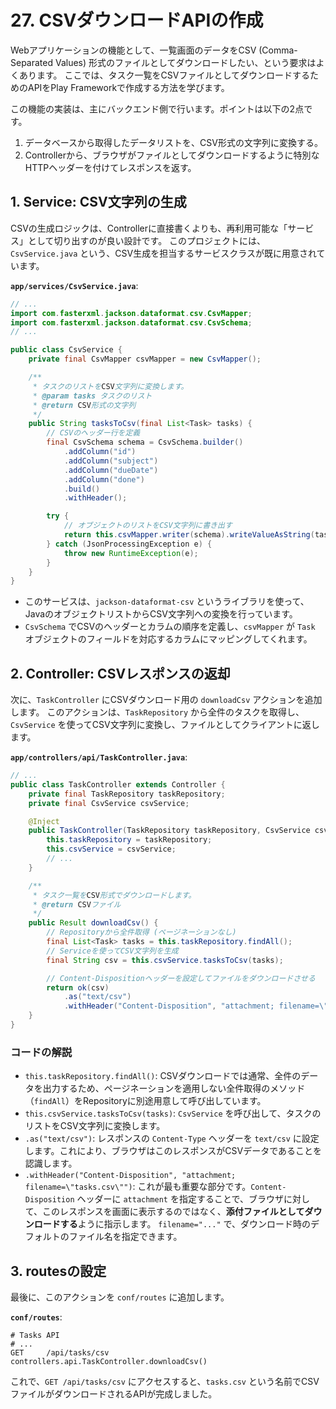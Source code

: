 # 27. CSVダウンロードAPIの作成

Webアプリケーションの機能として、一覧画面のデータをCSV (Comma-Separated Values) 形式のファイルとしてダウンロードしたい、という要求はよくあります。
ここでは、タスク一覧をCSVファイルとしてダウンロードするためのAPIをPlay Frameworkで作成する方法を学びます。

この機能の実装は、主にバックエンド側で行います。ポイントは以下の2点です。

1.  データベースから取得したデータリストを、CSV形式の文字列に変換する。
2.  Controllerから、ブラウザがファイルとしてダウンロードするように特別なHTTPヘッダーを付けてレスポンスを返す。

## 1. Service: CSV文字列の生成

CSVの生成ロジックは、Controllerに直接書くよりも、再利用可能な「サービス」として切り出すのが良い設計です。
このプロジェクトには、`CsvService.java` という、CSV生成を担当するサービスクラスが既に用意されています。

**`app/services/CsvService.java`**:
```java
// ...
import com.fasterxml.jackson.dataformat.csv.CsvMapper;
import com.fasterxml.jackson.dataformat.csv.CsvSchema;
// ...

public class CsvService {
    private final CsvMapper csvMapper = new CsvMapper();

    /**
     * タスクのリストをCSV文字列に変換します。
     * @param tasks タスクのリスト
     * @return CSV形式の文字列
     */
    public String tasksToCsv(final List<Task> tasks) {
        // CSVのヘッダー行を定義
        final CsvSchema schema = CsvSchema.builder()
            .addColumn("id")
            .addColumn("subject")
            .addColumn("dueDate")
            .addColumn("done")
            .build()
            .withHeader();

        try {
            // オブジェクトのリストをCSV文字列に書き出す
            return this.csvMapper.writer(schema).writeValueAsString(tasks);
        } catch (JsonProcessingException e) {
            throw new RuntimeException(e);
        }
    }
}
```
- このサービスは、`jackson-dataformat-csv` というライブラリを使って、JavaのオブジェクトリストからCSV文字列への変換を行っています。
- `CsvSchema` でCSVのヘッダーとカラムの順序を定義し、`csvMapper` が `Task` オブジェクトのフィールドを対応するカラムにマッピングしてくれます。

## 2. Controller: CSVレスポンスの返却

次に、`TaskController` にCSVダウンロード用の `downloadCsv` アクションを追加します。
このアクションは、`TaskRepository` から全件のタスクを取得し、`CsvService` を使ってCSV文字列に変換し、ファイルとしてクライアントに返します。

**`app/controllers/api/TaskController.java`**:
```java
// ...
public class TaskController extends Controller {
    private final TaskRepository taskRepository;
    private final CsvService csvService;

    @Inject
    public TaskController(TaskRepository taskRepository, CsvService csvService, ...) {
        this.taskRepository = taskRepository;
        this.csvService = csvService;
        // ...
    }

    /**
     * タスク一覧をCSV形式でダウンロードします。
     * @return CSVファイル
     */
    public Result downloadCsv() {
        // Repositoryから全件取得 (ページネーションなし)
        final List<Task> tasks = this.taskRepository.findAll();
        // Serviceを使ってCSV文字列を生成
        final String csv = this.csvService.tasksToCsv(tasks);

        // Content-Dispositionヘッダーを設定してファイルをダウンロードさせる
        return ok(csv)
            .as("text/csv")
            .withHeader("Content-Disposition", "attachment; filename=\"tasks.csv\"");
    }
}
```

### コードの解説
- `this.taskRepository.findAll()`:
  CSVダウンロードでは通常、全件のデータを出力するため、ページネーションを適用しない全件取得のメソッド（`findAll`）をRepositoryに別途用意して呼び出しています。
- `this.csvService.tasksToCsv(tasks)`:
  `CsvService` を呼び出して、タスクのリストをCSV文字列に変換します。
- `.as("text/csv")`:
  レスポンスの `Content-Type` ヘッダーを `text/csv` に設定します。これにより、ブラウザはこのレスポンスがCSVデータであることを認識します。
- `.withHeader("Content-Disposition", "attachment; filename=\"tasks.csv\"")`:
  これが最も重要な部分です。`Content-Disposition` ヘッダーに `attachment` を指定することで、ブラウザに対して、このレスポンスを画面に表示するのではなく、**添付ファイルとしてダウンロードする**ように指示します。
  `filename="..."` で、ダウンロード時のデフォルトのファイル名を指定できます。

## 3. routesの設定

最後に、このアクションを `conf/routes` に追加します。

**`conf/routes`**:
```
# Tasks API
# ...
GET     /api/tasks/csv        controllers.api.TaskController.downloadCsv()
```

これで、`GET /api/tasks/csv` にアクセスすると、`tasks.csv` という名前でCSVファイルがダウンロードされるAPIが完成しました。

```